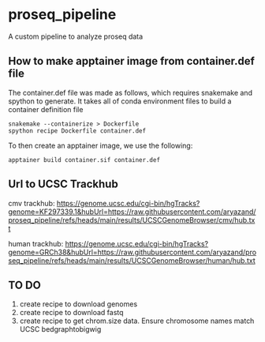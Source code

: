 # proseq_pipeline
A custom pipeline to analyze proseq data

## How to make apptainer image from container.def file
The container.def file was made as follows, which requires snakemake and spython to generate. It takes all of conda environment files to build a container definition file

```
snakemake --containerize > Dockerfile
spython recipe Dockerfile container.def 
```

To then create an apptainer image, we use the following: 

```
apptainer build container.sif container.def 
```

## Url to UCSC Trackhub
cmv trackhub: <https://genome.ucsc.edu/cgi-bin/hgTracks?genome=KF297339.1&hubUrl=https://raw.githubusercontent.com/aryazand/proseq_pipeline/refs/heads/main/results/UCSCGenomeBrowser/cmv/hub.txt>

human trackhub: <https://genome.ucsc.edu/cgi-bin/hgTracks?genome=GRCh38&hubUrl=https://raw.githubusercontent.com/aryazand/proseq_pipeline/refs/heads/main/results/UCSCGenomeBrowser/human/hub.txt>

## TO DO
1. create recipe to download genomes 
2. create recipe to download fastq 
3. create recipe to get chrom.size data. Ensure chromosome names match UCSC bedgraphtobigwig  